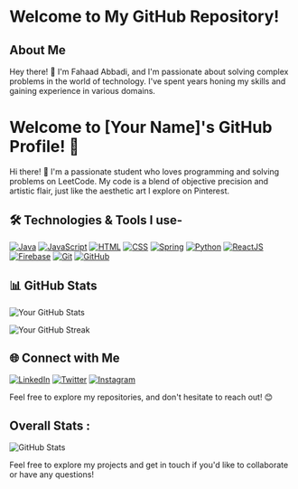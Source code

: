 # Welcome to My GitHub Repository!


## About Me

Hey there! 👋 I'm Fahaad Abbadi, and I'm passionate about solving complex problems in the world of technology. I've spent years honing my skills and gaining experience in various domains.

# Welcome to [Your Name]'s GitHub Profile! 🚀

Hi there! 👋 I'm a passionate student who loves programming and solving problems on LeetCode. My code is a blend of objective precision and artistic flair, just like the aesthetic art I explore on Pinterest.

## 🛠️ Technologies & Tools I use-

[![Java](https://img.shields.io/badge/-Java-007396?style=flat&logo=java&logoColor=white)](link-to-your-java-repo)
[![JavaScript](https://img.shields.io/badge/-JavaScript-F7DF1E?style=flat&logo=javascript&logoColor=black)](link-to-your-js-repo)
[![HTML](https://img.shields.io/badge/-HTML-E34F26?style=flat&logo=html5&logoColor=white)](link-to-your-html-repo)
[![CSS](https://img.shields.io/badge/-CSS-1572B6?style=flat&logo=css3&logoColor=white)](link-to-your-css-repo)
[![Spring](https://img.shields.io/badge/-Spring-6DB33F?style=flat&logo=spring&logoColor=white)](link-to-your-spring-repo)
[![Python](https://img.shields.io/badge/-Python-3776AB?style=flat&logo=python&logoColor=white)](link-to-your-python-repo)
[![ReactJS](https://img.shields.io/badge/-ReactJS-61DAFB?style=flat&logo=react&logoColor=black)](link-to-your-react-repo)
[![Firebase](https://img.shields.io/badge/-Firebase-FFCA28?style=flat&logo=firebase&logoColor=black)](link-to-your-firebase-repo)
[![Git](https://img.shields.io/badge/-Git-F05032?style=flat&logo=git&logoColor=white)](link-to-your-git-repo)
[![GitHub](https://img.shields.io/badge/-GitHub-181717?style=flat&logo=github&logoColor=white)](link-to-your-github-repo)

## 📊 GitHub Stats

![Your GitHub Stats](https://github-readme-stats.vercel.app/api?username=fahaad-abbadi&show_icons=true&theme=radical)

![Your GitHub Streak](https://github-readme-streak-stats.herokuapp.com/?user=fahaad-abbadi&theme=dark)

## 🌐 Connect with Me

[![LinkedIn](https://img.shields.io/badge/-LinkedIn-0077B5?style=flat&logo=linkedin&logoColor=white)](your-linkedin-profile)
[![Twitter](https://img.shields.io/badge/-Twitter-1DA1F2?style=flat&logo=twitter&logoColor=white)](your-twitter-profile)
[![Instagram](https://img.shields.io/badge/-Instagram-E4405F?style=flat&logo=instagram&logoColor=white)](your-instagram-profile)

Feel free to explore my repositories, and don't hesitate to reach out! 😊


## Overall Stats :

![GitHub Stats](https://github-readme-stats.vercel.app/api?username=fahaad-abbadi&show_icons=true&count_private=true&hide=contribs)

Feel free to explore my projects and get in touch if you'd like to collaborate or have any questions!
